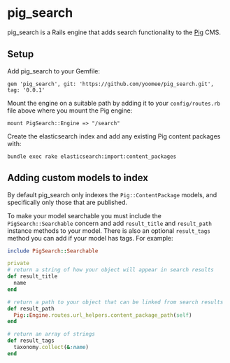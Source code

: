 # pig_search

pig_search is a Rails engine that adds search functionality to the [Pig](https://github.com/Yoomee/pig) CMS.

## Setup
Add pig_search to your Gemfile:
```
gem 'pig_search', git: 'https://github.com/yoomee/pig_search.git', tag: '0.0.1'
```
Mount the engine on a suitable path by adding it to your `config/routes.rb` file above where you mount the Pig engine:
```
mount PigSearch::Engine => "/search"
```
Create the elasticsearch index and add any existing Pig content packages with:
```
bundle exec rake elasticsearch:import:content_packages
```

## Adding custom models to index
By default pig_search only indexes the `Pig::ContentPackage` models, and specifically only those that are published.

To make your model searchable you must include the `PigSearch::Searchable` concern and add `result_title` and `result_path` instance methods to your model. There is also an optional `result_tags` method you can add if your model has tags. For example:
```ruby
include PigSearch::Searchable

private
# return a string of how your object will appear in search results
def result_title
  name
end

# return a path to your object that can be linked from search results
def result_path
  Pig::Engine.routes.url_helpers.content_package_path(self)
end

# return an array of strings
def result_tags
  taxonomy.collect(&:name)
end
```
